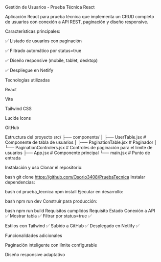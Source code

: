 Gestión de Usuarios - Prueba Técnica React



Aplicación React para prueba técnica que implementa un CRUD completo de usuarios con conexión a API REST, paginación y diseño responsive.

Características principales:

✅ Listado de usuarios con paginación

✅ Filtrado automático por status=true

<!-- ✅ Funcionalidad CRUD completa (Crear, Leer, Actualizar, Eliminar) -->

<!-- ✅ Validación de formularios -->

✅ Diseño responsive (mobile, tablet, desktop)

<!-- ✅ Confirmación antes de eliminar registros -->

✅ Despliegue en Netlify

Tecnologías utilizadas

React

Vite

Tailwind CSS

Lucide Icons

GitHub

Estructura del proyecto
src/
├── components/
│   ├── UserTable.jsx      # Componente de tabla de usuarios
│   ├── PaginationTable.jsx       # Paginador
│   └── PaginationControlers.jsx  # Controles de paginación para el limite de usuarios
├── App.jsx                # Componente principal
└── main.jsx               # Punto de entrada

Instalación y uso
Clonar el repositorio:

bash
git clone https://github.com/Osorio3408/PruebaTecnica
Instalar dependencias:

bash
cd prueba_tecnica
npm install
Ejecutar en desarrollo:

bash
npm run dev
Construir para producción:

bash
npm run build
Requisitos cumplidos
Requisito	Estado
Conexión a API	✅
Mostrar tabla	✅
Filtrar por status=true	✅
<!-- CRUD completo	✅ -->
<!-- Eliminar con confirmación	✅ -->
Estilos con Tailwind	✅
Subido a GitHub	✅
Desplegado en Netlify	✅

Funcionalidades adicionales

Paginación inteligente con límite configurable

Diseño responsive adaptativo
